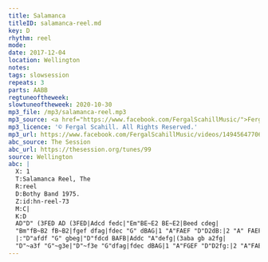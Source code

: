 ```yaml
---
title: Salamanca
titleID: salamanca-reel.md
key: D
rhythm: reel
mode:
date: 2017-12-04
location: Wellington
notes:
tags: slowsession
repeats: 3
parts: AABB
regtuneoftheweek:
slowtuneoftheweek: 2020-10-30
mp3_file: /mp3/salamanca-reel.mp3
mp3_source: <a href="https://www.facebook.com/FergalScahillMusic/">Fergal Scahill</a>
mp3_licence: '© Fergal Scahill. All Rights Reserved.'
mp3_url: https://www.facebook.com/FergalScahillMusic/videos/1494564770639853/
abc_source: The Session
abc_url: https://thesession.org/tunes/99
source: Wellington
abc: |
  X: 1
  T:Salamanca Reel, The
  R:reel
  D:Bothy Band 1975.
  Z:id:hn-reel-73
  M:C|
  K:D
  AD"D" (3FED AD (3FED|Adcd fedc|"Em"BE~E2 BE~E2|Beed cdeg|
  "Bm"fB~B2 fB~B2|fgef dfag|fdec "G" dBAG|1 "A"FAEF "D"D2dB:|2 "A" FAEF "D"D2fg||
  |:"D"afdf "G" gbeg|"D"fdcd BAFB|Addc "A"defg|(3aba gb a2fg|
  "D"~a3f "G"~g3e|"D"~f3e "G"dfag|fdec dBAG|1 "A"FGEF "D"D2fg:|2 "A"FAEF "D"D2dB||
---
```

